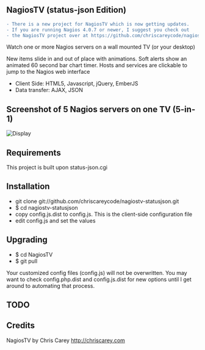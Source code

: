 NagiosTV (status-json Edition)
------------

```diff
- There is a new project for NagiosTV which is now getting updates.
- If you are running Nagios 4.0.7 or newer, I suggest you check out
- the NagiosTV project over at https://github.com/chriscareycode/nagiostv-react
```

Watch one or more Nagios servers on a wall mounted TV (or your desktop)

New items slide in and out of place with animations. Soft alerts show an animated 60 second bar chart timer.
Hosts and services are clickable to jump to the Nagios web interface

- Client Side: HTML5, Javascript, jQuery, EmberJS
- Data transfer: AJAX, JSON

Screenshot of 5 Nagios servers on one TV (5-in-1)
------------

![Display](http://chriscarey.com/projects/ajax-monitor-for-nagios/nagios-5-in-1.png)


Requirements
------------

This project is built upon status-json.cgi

Installation
------------

- git clone git://github.com/chriscareycode/nagiostv-statusjson.git
- $ cd nagiostv-statusjson
- copy config.js.dist to config.js. This is the client-side configuration file
- edit config.js and set the values

Upgrading
------------
- $ cd NagiosTV
- $ git pull

Your customized config files (config.js) will not be overwritten.
  You may want to check config.php.dist and config.js.dist for new options
  until I get around to automating that process.
  
TODO
------------


Credits
------------
NagiosTV by Chris Carey
http://chriscarey.com
